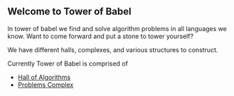 ## Welcome to Tower of Babel

In tower of babel we find and solve algorithm problems in all languages we know. Want to come forward and put a stone to tower yourself?


We have different halls, complexes, and various structures to construct.

Currently Tower of Babel is comprised of
- [Hall of Algorithms](https://github.com/tower-of-babel/problems-complex)
- [Problems Complex](https://github.com/tower-of-babel/hall-of-algorithms)
